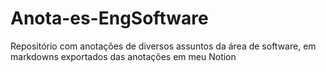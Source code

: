 # Anota-es-EngSoftware
Repositório com anotações de diversos assuntos da área de software, em markdowns exportados das anotações em meu Notion
